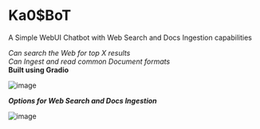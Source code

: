 # Ka0$BoT
A Simple WebUI Chatbot with Web Search and Docs Ingestion capabilities   
   

_Can search the Web for top X results_   
_Can Ingest and read common Document formats_  
__Built using Gradio__  


![image](https://github.com/user-attachments/assets/c70b278e-84a3-4da0-a81f-d77337961a60)   



  
      
__*Options for Web Search and Docs Ingestion*__  


![image](https://github.com/user-attachments/assets/ebe6fd48-9c0b-4740-9257-42fbdb74b44f)

